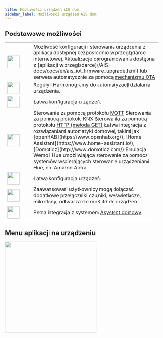 ```yaml
---
title: Możliwości urządzeń AIS dom
sidebar_label: Możliwości urządzeń AIS dom
---
```


## Podstawowe możliwości
<style>
table#devices{
  border:none !important;
  vertical-align: middle;
  align="left"
}
table#devices tr td{
  border:none !important;
  vertical-align: middle;
}
</style>
<table id="devices">
    <tbody>
        <tr>
            <td width="70px" border="0"><img src="/AIS-docs/img/en/icons/browser.svg" width="40"></img></td>
            <td>Możliwość konfiguracji i sterowania urządzenia z aplikacji dostępnej bezpośrednio w przeglądarce internetowej.
            Aktualizacje oprogramowania dostępna z [aplikacji w przeglądarce](/AIS-docs/docs/en/ais_iot_firmware_upgrade.html) lub serwera automatycznie za pomocą <a href="https://en.wikipedia.org/wiki/Over-the-air_programming" target="_blank">mechanizmu OTA</a></td>
        </tr>
        <tr>
          <td><img src="/AIS-docs/img/en/icons/stopwatch.svg" width="40"></img></td>
          <td>Reguły i Harmonogramy do automatyzacji działania urządzenia.</td>
        </tr>
        <tr>
            <td><img src="/AIS-docs/img/en/icons/controls.svg" width="40"></img></td>
            <td>Łatwa konfiguracja urządzeń.</td>
        </tr>
        <tr>
            <td><img src="/AIS-docs/img/en/icons/setting.svg" width="40"></img></td>
            <td>Sterowanie za pomocą protokołu <a href="https://pl.wikipedia.org/wiki/MQTT" target="_blank">MQTT</a>
            Sterowania za pomocą protokołu <a href="https://pl.wikipedia.org/wiki/KNX " target="_blank">KNX</a>
            Sterowania za pomocą protokołu <a href="https://pl.wikipedia.org/wiki/GET_(metoda)" target="_blank">HTTP (metoda GET)</a>
            Łatwa integracja z rozwiązaniami automatyki domowej, takimi jak [openHAB](https://www.openhab.org/), [Home Assistant](https://www.home-assistant.io/), [Domoticz](http://www.domoticz.com/)
            Emulacja Wemo i Hue umożliwiająca sterowanie za pomocą systemów wspierających sterowanie urządzeniami Hue, np. Amazon Alexa</td>
        </tr>
        <tr>
            <td><img src="/AIS-docs/img/en/icons/controls.svg" width="40"></img></td>
            <td>Łatwa konfiguracja urządzeń.</td>
        </tr>
        <tr>
            <td><img src="/AIS-docs/img/en/icons/motion-sensor.svg" width="40"></img></td>
            <td>Zaawansowani użytkownicy mogą dołączać dodatkowe przełączniki czujniki, wyświetlacze, mikrofony, odtwarzacze mp3 itd do urządzeń.</td>
        </tr>
        <tr>
            <td><img src="/AIS-docs/img/en/icons/voice-assistant.svg" width="40"></td>
            <td>Pełna integracja z systemem <a href="/AIS-docs/docs/en/ais_iot_add_to_gate.html">Asystent domowy</a></td>
        </tr>
    </tbody>
</table>


## Menu aplikacji na urządzeniu

<img src="/AIS-docs/img/en/iot/iot_switch_app.png" width="300" align="center"> </img>
